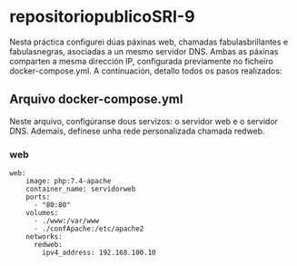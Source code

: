 # repositoriopublicoSRI-9
Nesta práctica configurei dúas páxinas web, chamadas fabulasbrillantes e fabulasnegras, asociadas a un mesmo servidor DNS. Ambas as páxinas comparten a mesma dirección IP, configurada previamente no ficheiro docker-compose.yml. A continuación, detallo todos os pasos realizados:
## Arquivo docker-compose.yml
Neste arquivo, configúranse dous servizos: o servidor web e o servidor DNS. Ademais, defínese unha rede personalizada chamada redweb.
### web
```
web:
    image: php:7.4-apache
    container_name: servidorweb
    ports:
      - "80:80"
    volumes:
      - ./www:/var/www
      - ./confApache:/etc/apache2
    networks:
      redweb:
        ipv4_address: 192.168.100.10
```
